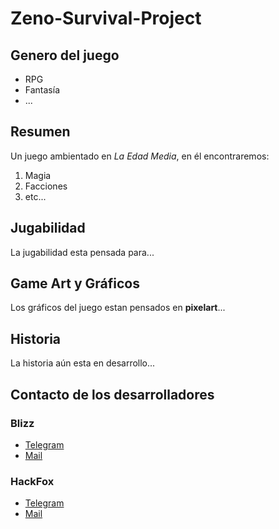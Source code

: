 # Zeno-Survival-Project

## Genero del juego

* RPG
* Fantasía
* ...

## Resumen

Un juego ambientado en _La Edad Media_, en él encontraremos:

1. Magia
2. Facciones
3. etc...

## Jugabilidad

La jugabilidad esta pensada para...

## Game Art y Gráficos

Los gráficos del juego estan pensados en **pixelart**...

## Historia

La historia aún esta en desarrollo...

## Contacto de los desarrolladores

### Blizz

* [Telegram](https://t.me/BlizzSoftword)
* [Mail](mailto:blizzsoftword@gmail.com)

### HackFox

* [Telegram](https://t.me/ZeroHackZox)
* [Mail](mailto:foxhack58@gmail.com)
